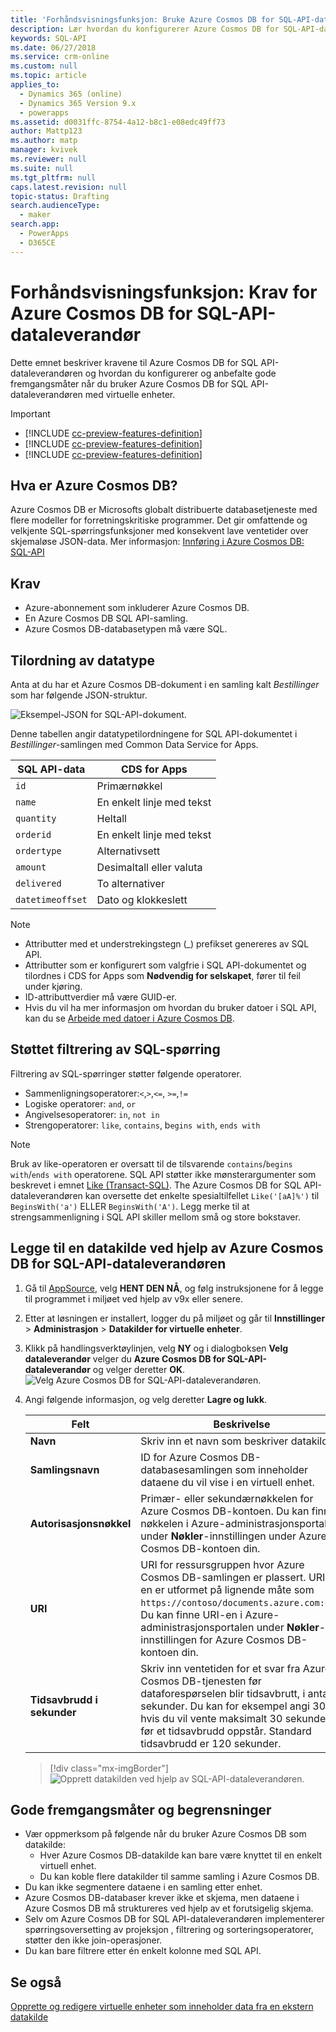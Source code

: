 ```yaml
---
title: 'Forhåndsvisningsfunksjon: Bruke Azure Cosmos DB for SQL-API-dataleverandør med Common Data Service for Apps | MicrosoftDocs'
description: Lær hvordan du konfigurerer Azure Cosmos DB for SQL-API-dataleverandøren for bruk med virtuelle enheter.
keywords: SQL-API
ms.date: 06/27/2018
ms.service: crm-online
ms.custom: null
ms.topic: article
applies_to:
  - Dynamics 365 (online)
  - Dynamics 365 Version 9.x
  - powerapps
ms.assetid: d0031ffc-8754-4a12-b8c1-e08edc49ff73
author: Mattp123
ms.author: matp
manager: kvivek
ms.reviewer: null
ms.suite: null
ms.tgt_pltfrm: null
caps.latest.revision: null
topic-status: Drafting
search.audienceType:
  - maker
search.app:
  - PowerApps
  - D365CE
---
```


# <a name="preview-feature-azure-cosmos-db-sql-api-data-provider-requirements"></a>Forhåndsvisningsfunksjon: Krav for Azure Cosmos DB for SQL-API-dataleverandør

Dette emnet beskriver kravene til Azure Cosmos DB for SQL API-dataleverandøren og hvordan du konfigurerer og anbefalte gode fremgangsmåter når du bruker Azure Cosmos DB for SQL API-dataleverandøren med virtuelle enheter. 

> [!IMPORTANT]
> - [!INCLUDE [cc-preview-features-definition](../../includes/cc-preview-features-definition.md)]
> - [!INCLUDE [cc-preview-features-definition](../../includes/cc-preview-features-expect-changes.md)]
> - [!INCLUDE [cc-preview-features-definition](../../includes/cc-preview-features-no-ms-support.md)]


## <a name="what-is-azure-cosmos-db"></a>Hva er Azure Cosmos DB?

Azure Cosmos DB er Microsofts globalt distribuerte databasetjeneste med flere modeller for forretningskritiske programmer. Det gir omfattende og velkjente SQL-spørringsfunksjoner med konsekvent lave ventetider over skjemaløse JSON-data. Mer informasjon: [Innføring i Azure Cosmos DB: SQL-API](https://docs.microsoft.com/azure/cosmos-db/sql-api-introduction)

## <a name="requirements"></a>Krav

- Azure-abonnement som inkluderer Azure Cosmos DB.
- En Azure Cosmos DB SQL API-samling.
- Azure Cosmos DB-databasetypen må være SQL. 

## <a name="data-type-mapping"></a>Tilordning av datatype

Anta at du har et Azure Cosmos DB-dokument i en samling kalt *Bestillinger* som har følgende JSON-struktur.

![Eksempel-JSON for SQL-API-dokument.](media/documentdbexample.png)

Denne tabellen angir datatypetilordningene for SQL API-dokumentet i *Bestillinger*-samlingen med Common Data Service for Apps.

|SQL API-data|CDS for Apps|
|--|--|
|`id`|Primærnøkkel|
|`name`|En enkelt linje med tekst|
|`quantity`|Heltall|
|`orderid`|En enkelt linje med tekst|
|`ordertype`|Alternativsett|
|`amount`|Desimaltall eller valuta|
|`delivered`|To alternativer|
|`datetimeoffset`|Dato og klokkeslett|

> [!NOTE]
> - Attributter med et understrekingstegn (_) prefikset genereres av SQL API.
> - Attributter som er konfigurert som valgfrie i SQL API-dokumentet og tilordnes i CDS for Apps som **Nødvendig for selskapet**, fører til feil under kjøring.
> - ID-attributtverdier må være GUID-er.
> - Hvis du vil ha mer informasjon om hvordan du bruker datoer i SQL API, kan du se [Arbeide med datoer i Azure Cosmos DB](https://azure.microsoft.com/blog/working-with-dates-in-azure-documentdb-4/).

## <a name="supported-sql-query-filtering"></a>Støttet filtrering av SQL-spørring

Filtrering av SQL-spørringer støtter følgende operatorer. 

- Sammenligningsoperatorer:`<`,`>`,`<=`, `>=`,`!=`
- Logiske operatorer: `and`, `or` 
- Angivelsesoperatorer: `in`, `not in`
- Strengoperatorer: `like`, `contains`, b`egins with`, `ends with`

> [!NOTE]
> Bruk av like-operatoren er oversatt til de tilsvarende `contains`/`begins with`/`ends with` operatorene. SQL API støtter ikke mønsterargumenter som beskrevet i emnet [Like (Transact-SQL)](/sql/t-sql/language-elements/like-transact-sql). The Azure Cosmos DB for SQL API-dataleverandøren kan oversette det enkelte spesialtilfellet `Like('[aA]%')` til `BeginsWith('a')` ELLER `BeginsWith('A')`. Legg merke til at strengsammenligning i SQL API skiller mellom små og store bokstaver.

## <a name="add-a-data-source-using-the-azure-cosmos-db-for-sql-api-data-provider"></a>Legge til en datakilde ved hjelp av Azure Cosmos DB for SQL-API-dataleverandøren

1. Gå til [AppSource](https://appsource.microsoft.com/product/dynamics-365/mscrm.documentdb_data_provider?tab=Overview), velg **HENT DEN NÅ**, og følg instruksjonene for å legge til programmet i miljøet ved hjelp av v9x eller senere.
2. Etter at løsningen er installert, logger du på miljøet og går til **Innstillinger** > **Administrasjon** > **Datakilder for virtuelle enheter**.
3. Klikk på handlingsverktøylinjen, velg **NY** og i dialogboksen **Velg dataleverandør** velger du **Azure Cosmos DB for SQL-API-dataleverandør** og velger deretter **OK**.
![Velg Azure Cosmos DB for SQL-API-dataleverandøren.](media/createdatasource.png)
1. Angi følgende informasjon, og velg deretter **Lagre og lukk**.

    |Felt|Beskrivelse|
    |--|--|
    |**Navn**|Skriv inn et navn som beskriver datakilden.|
    |**Samlingsnavn**|ID for Azure Cosmos DB-databasesamlingen som inneholder dataene du vil vise i en virtuell enhet.  |
    |**Autorisasjonsnøkkel**|Primær- eller sekundærnøkkelen for Azure Cosmos DB-kontoen. Du kan finne nøkkelen i Azure-administrasjonsportalen under **Nøkler**-innstillingen under Azure Cosmos DB-kontoen din.|
    |**URI**|URI for ressursgruppen hvor Azure Cosmos DB-samlingen er plassert. URI-en er utformet på lignende måte som `https://contoso/documents.azure.com:443`. Du kan finne URI-en i Azure-administrasjonsportalen under **Nøkler**-innstillingen for Azure Cosmos DB-kontoen din. |
    |**Tidsavbrudd i sekunder**|Skriv inn ventetiden for et svar fra Azure Cosmos DB-tjenesten før dataforespørselen blir tidsavbrutt, i antall sekunder. Du kan for eksempel angi 30 hvis du vil vente maksimalt 30 sekunder før et tidsavbrudd oppstår. Standard tidsavbrudd er 120 sekunder.|

    > [!div class="mx-imgBorder"] 
    > ![Opprett datakilden ved hjelp av SQL-API-dataleverandøren.](media/cosmosdb-datasource.png)

## <a name="best-practices-and-limitations"></a>Gode fremgangsmåter og begrensninger

- Vær oppmerksom på følgende når du bruker Azure Cosmos DB som datakilde:
   - Hver Azure Cosmos DB-datakilde kan bare være knyttet til en enkelt virtuell enhet.
   - Du kan koble flere datakilder til samme samling i Azure Cosmos DB.
- Du kan ikke segmentere dataene i en samling etter enhet.
- Azure Cosmos DB-databaser krever ikke et skjema, men dataene i Azure Cosmos DB må struktureres ved hjelp av et forutsigelig skjema. 
- Selv om Azure Cosmos DB for SQL API-dataleverandøren implementerer spørringsoversetting av projeksjon , filtrering og sorteringsoperatorer, støtter den ikke join-operasjoner.
- Du kan bare filtrere etter én enkelt kolonne med SQL API.

## <a name="see-also"></a>Se også

[Opprette og redigere virtuelle enheter som inneholder data fra en ekstern datakilde](create-edit-virtual-entities.md)
